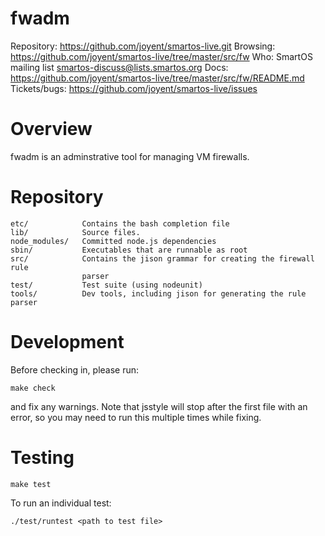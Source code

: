 # fwadm

Repository: <https://github.com/joyent/smartos-live.git>
Browsing: <https://github.com/joyent/smartos-live/tree/master/src/fw>
Who: SmartOS mailing list <smartos-discuss@lists.smartos.org>
Docs: <https://github.com/joyent/smartos-live/tree/master/src/fw/README.md>
Tickets/bugs: <https://github.com/joyent/smartos-live/issues>


# Overview

fwadm is an adminstrative tool for managing VM firewalls.


# Repository

    etc/            Contains the bash completion file
    lib/            Source files.
    node_modules/   Committed node.js dependencies
    sbin/           Executables that are runnable as root
    src/            Contains the jison grammar for creating the firewall rule
                    parser
    test/           Test suite (using nodeunit)
    tools/          Dev tools, including jison for generating the rule parser


# Development

Before checking in, please run:

    make check

and fix any warnings. Note that jsstyle will stop after the first file with an
error, so you may need to run this multiple times while fixing.


# Testing

    make test

To run an individual test:

    ./test/runtest <path to test file>
